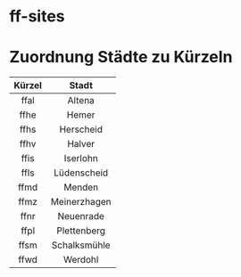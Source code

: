 # ff-sites

# Zuordnung Städte zu Kürzeln

| Kürzel | Stadt |
|:------:|:-----:|
| ffal | Altena |
| ffhe | Hemer |
| ffhs | Herscheid |
| ffhv | Halver |
| ffis | Iserlohn |
| ffls | Lüdenscheid |
| ffmd | Menden |
| ffmz | Meinerzhagen |
| ffnr | Neuenrade |
| ffpl | Plettenberg |
| ffsm | Schalksmühle |
| ffwd | Werdohl |
